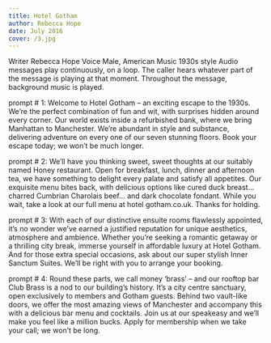 ```yaml
---
title: Hotel Gotham
author: Rebecca Hope
date: July 2016
cover: /3.jpg
---
```


<!--more-->


Writer	Rebecca Hope
Voice	Male, American
Music	1930s style
Audio messages play continuously, on a loop. The caller hears whatever part of the message is playing at that moment. Throughout the message, background music is played. 

prompt # 1:
Welcome to Hotel Gotham – an exciting escape to the 1930s. We’re the perfect combination of fun and wit, with surprises hidden around every corner. Our world exists inside a refurbished bank, where we bring Manhattan to Manchester. We’re abundant in style and substance, delivering adventure on every one of our seven stunning floors. Book your escape today; we won’t be much longer. 

prompt # 2:
We’ll have you thinking sweet, sweet thoughts at our suitably named Honey restaurant. Open for breakfast, lunch, dinner and afternoon tea, we have something to delight every palate and satisfy all appetites. Our exquisite menu bites back, with delicious options like cured duck breast… charred Cumbrian Charolais beef… and dark chocolate fondant. While you wait, take a look at our full menu at hotel gotham.co.uk. Thanks for holding.

prompt # 3:
With each of our distinctive ensuite rooms flawlessly appointed, it’s no wonder we’ve earned a justified reputation for unique aesthetics, atmosphere and ambience. Whether you’re seeking a romantic getaway or a thrilling city break, immerse yourself in affordable luxury at Hotel Gotham. And for those extra special occasions, ask about our super stylish Inner Sanctum Suites. We’ll be right with you to arrange your booking. 


prompt # 4:
Round these parts, we call money ‘brass’ – and our rooftop bar Club Brass is a nod to our building’s history. It’s a city centre sanctuary, open exclusively to members and Gotham guests. Behind two vault-like doors, we offer the most amazing views of Manchester and accompany this with a delicious bar menu and cocktails. Join us at our speakeasy and we’ll make you feel like a million bucks. Apply for membership when we take your call; we won’t be long. 
